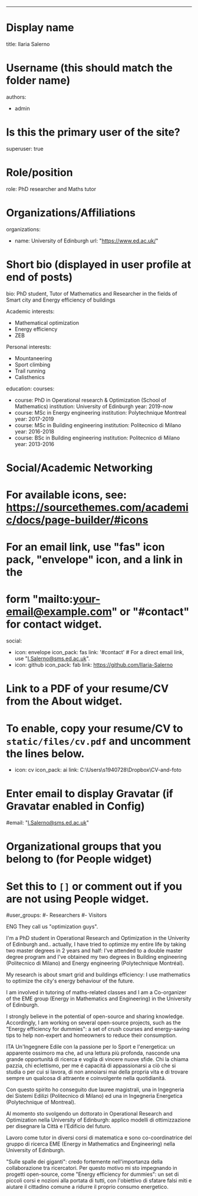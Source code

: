 ---
# Display name
title: Ilaria Salerno

# Username (this should match the folder name)
authors:
- admin

# Is this the primary user of the site?
superuser: true

# Role/position
role: PhD researcher and Maths tutor

# Organizations/Affiliations
organizations:
- name: University of Edinburgh
  url: "https://www.ed.ac.uk/"

# Short bio (displayed in user profile at end of posts)
bio: PhD student, Tutor of Mathematics and Researcher in the fields of Smart city and Energy efficiency of buildings

Academic interests:
- Mathematical optimization
- Energy efficiency
- ZEB 

Personal interests: 
- Mountaneering 
- Sport climbing
- Trail running
- Calisthenics



education:
  courses:
  - course: PhD in Operational research & Optimization (School of Mathematics)
    institution: University of Edinburgh
    year: 2019-now
  - course: MSc in Energy engineering
    institution: Polytechnique Montreal
    year: 2017-2019
  - course: MSc in Building engineering
    institution: Politecnico di Milano
    year: 2016-2018
  - course: BSc in Building engineering
    institution: Politecnico di Milano
    year: 2013-2016

# Social/Academic Networking
# For available icons, see: https://sourcethemes.com/academic/docs/page-builder/#icons
#   For an email link, use "fas" icon pack, "envelope" icon, and a link in the
#   form "mailto:your-email@example.com" or "#contact" for contact widget.
social:
- icon: envelope
  icon_pack: fas
  link: '#contact'  # For a direct email link, use "I.Salerno@sms.ed.ac.uk".
- icon: github
  icon_pack: fab
  link: https://github.com/Ilaria-Salerno
# Link to a PDF of your resume/CV from the About widget.
# To enable, copy your resume/CV to `static/files/cv.pdf` and uncomment the lines below.
 - icon: cv
   icon_pack: ai
   link: C:\Users\s1940728\Dropbox\CV-and-foto

# Enter email to display Gravatar (if Gravatar enabled in Config)
#email: "I.Salerno@sms.ed.ac.uk"

# Organizational groups that you belong to (for People widget)
#   Set this to `[]` or comment out if you are not using People widget.
#user_groups:
#- Researchers
#- Visitors

ENG
They call us "optimization guys".

I'm a PhD student in Operational Research and Optimization in the Univerity of Edinburgh and.. actually, I have tried to optimize my entire life by taking two master degrees in 2 years and half: I've attended to a double master degree program and I've obtained my two degrees in Building engineering (Politecnico di Milano) and Energy engineering (Polytechnique Montréal).

My research is about smart grid and buildings efficiency: I use mathematics to optimize the city's energy behaviour of the future.

I am involved in tutoring of maths-related classes and I am a Co-organizer of the EME group (Energy in Mathematics and Engineering) in the University of Edinburgh.

I strongly believe in the potential of open-source and sharing knowledge. Accordingly, I am working on several open-source projects, such as the "Energy efficiency for dummies": a set of crush courses and energy-saving tips to help non-expert and homeowners to reduce their consumption. 

ITA
Un'Ingegnere Edile con la passione per lo Sport e l'energetica: un apparente ossimoro ma che, ad una lettura più profonda, nasconde una grande opportunitá di ricerca e voglia di vincere nuove sfide.
Chi la chiama pazzia, chi eclettismo, per me é capacitá di appassionarsi a ciò che si studia o per cui si lavora, di non annoiarsi mai della propria vita e di trovare sempre un qualcosa di attraente e coinvolgente nella quotidianitá.

Con questo spirito ho conseguito due lauree magistrali, una in Ingegneria dei Sistemi Edilizi (Politecnico di Milano) ed una in Ingegneria Energetica (Polytechnique of Montreal).

Al momento sto svolgendo un dottorato in Operational Research and Optimization nella University of Edinburgh: applico modelli di ottimizzazione per disegnare la Città e l'Edificio del futuro.

Lavoro come tutor in diversi corsi di matematica e sono co-coordinatrice del gruppo di ricerca EME (Energy in Mathematics and Engineering) nella University of Edinburgh.

"Sulle spalle dei giganti": credo fortemente nell'importanza della collaborazione tra ricercatori. Per questo motivo mi sto impegnando in progetti open-source, come "Energy efficiency for dummies": un set di piccoli corsi e nozioni alla portata di tutti, con l'obiettivo di sfatare falsi miti e aiutare il cittadino comune a ridurre il proprio consumo energetico.
